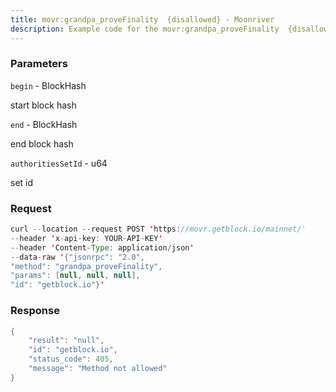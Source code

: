 ```yaml
---
title: movr:grandpa_proveFinality  {disallowed} - Moonriver
description: Example code for the movr:grandpa_proveFinality  {disallowed} json-rpc method. Сomplete guide on how to use movr:grandpa_proveFinality  {disallowed} json-rpc in GetBlock.io Web3 documentation.
---
```


### Parameters


`begin` - BlockHash

start block hash

`end` - BlockHash

end block hash

`authoritiesSetId` - u64

set id

### Request

``` java
curl --location --request POST 'https://movr.getblock.io/mainnet/' 
--header 'x-api-key: YOUR-API-KEY' 
--header 'Content-Type: application/json' 
--data-raw '{"jsonrpc": "2.0",
"method": "grandpa_proveFinality",
"params": [null, null, null],
"id": "getblock.io"}'
```

###  Response

``` java
{
    "result": "null",
    "id": "getblock.io",
    "status_code": 405,
    "message": "Method not allowed"
}
```

